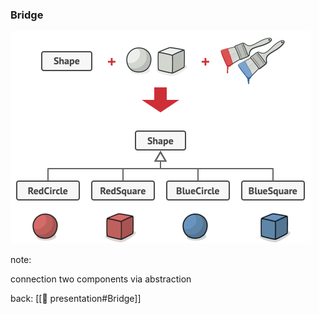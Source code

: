 ### Bridge <!-- element style="display:none" -->

![[bridge-1.png | 500 ]](./imgs/bridge.png)

note: 

connection two components via abstraction

back: [[📖 presentation#Bridge]] <!-- element style="display:none" -->
